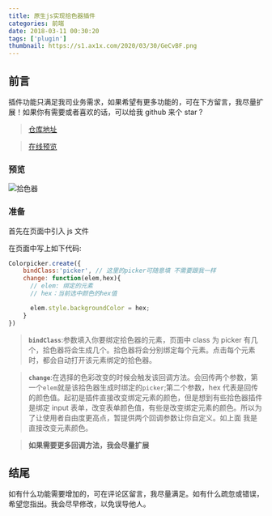 ```yaml
---
title: 原生js实现拾色器插件
categories: 前端
date: 2018-03-11 00:30:20
tags: ['plugin']
thumbnail: https://s1.ax1x.com/2020/03/30/GeCvBF.png
---
```


## 前言

插件功能只满足我司业务需求，如果希望有更多功能的，可在下方留言，我尽量扩展！如果你有需要或者喜欢的话，可以给我 github 来个 star ?

<!-- more -->

> [仓库地址](https://github.com/zhouatie/plugin/tree/master/colorpicker)

> [在线预览](https://zhouatie.github.io/plugin/colorpicker/colorpicker.html)

### 预览

![拾色器](https://github.com/zhouatie/plugin/raw/master/colorpicker/data/colorpicker.gif)

### 准备

首先在页面中引入 js 文件

在页面中写上如下代码:

```javaScript
Colorpicker.create({
    bindClass:'picker', // 这里的picker可随意填 不需要跟我一样
    change: function(elem,hex){
      // elem: 绑定的元素
      // hex：当前选中颜色的hex值

      elem.style.backgroundColor = hex;
    }
})
```

> **`bindClass`**:参数填入你要绑定拾色器的元素，页面中 class 为 picker 有几个，拾色器将会生成几个。拾色器将会分别绑定每个元素。点击每个元素时，都会自动打开该元素绑定的拾色器。

> **`change`**:在选择的色彩改变的时候会触发该回调方法。会回传两个参数，第一个`elem`就是该拾色器生成时绑定的`picker`;第二个参数，hex 代表是回传的颜色值。起初是插件直接改变绑定元素的颜色，但是想到有些拾色器插件是绑定 input 表单，改变表单颜色值，有些是改变绑定元素的颜色。所以为了让使用者自由度更高点，暂提供两个回调参数让你自定义。如上面 我是直接改变元素颜色。

> **如果需要更多回调方法，我会尽量扩展**

## 结尾

如有什么功能需要增加的，可在评论区留言，我尽量满足。如有什么疏忽或错误，希望您指出。我会尽早修改，以免误导他人。

